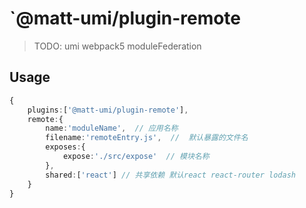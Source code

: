 # `@matt-umi/plugin-remote

> TODO: umi webpack5 moduleFederation

## Usage

```typescript
{
	plugins:['@matt-umi/plugin-remote'],
	remote:{
		name:'moduleName',  // 应用名称
		filename:'remoteEntry.js',  //  默认暴露的文件名
		exposes:{
			expose:'./src/expose'  // 模块名称
		},
		shared:['react'] // 共享依赖 默认react react-router lodash
	}
}
```
